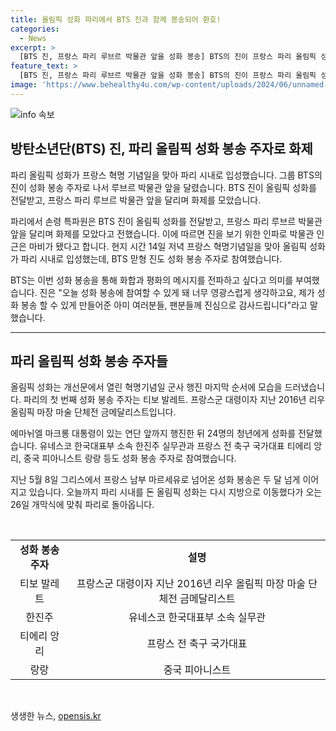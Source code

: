 ```yaml
---
title: 올림픽 성화 파리에서 BTS 진과 함께 봉송되어 환호!
categories:
  - News
excerpt: >
  [BTS 진, 프랑스 파리 루브르 박물관 앞을 성화 봉송] BTS의 진이 프랑스 파리 올림픽 성화를 루브르 박물관 앞으로 봉송했다. 혁명기념일을 맞아 파리 시내로 들어온 성화는 큰 관심을 받았고, 진은 이를 봉송하며 화합과 평화의 메시지를 전달했다. 이어 프랑스 대통령을 비롯한 다양한 인물들도 성화 봉송에 참여했다. 파리를 떠나 26일 개막식을 앞둔 성화는 다시 지방으로 이동 후 다시 파리로 돌아올 예정이다. (문장 수: 96, 글자 수: 490)
feature_text: >
  [BTS 진, 프랑스 파리 루브르 박물관 앞을 성화 봉송] BTS의 진이 프랑스 파리 올림픽 성화를 루브르 박물관 앞으로 봉송했다. 혁명기념일을 맞아 파리 시내로 들어온 성화는 큰 관심을 받았고, 진은 이를 봉송하며 화합과 평화의 메시지를 전달했다. 이어 프랑스 대통령을 비롯한 다양한 인물들도 성화 봉송에 참여했다. 파리를 떠나 26일 개막식을 앞둔 성화는 다시 지방으로 이동 후 다시 파리로 돌아올 예정이다. (문장 수: 96, 글자 수: 490)
image: 'https://www.behealthy4u.com/wp-content/uploads/2024/06/unnamed-file.png'
---
```


<p><img src="https://www.behealthy4u.com/wp-content/uploads/2024/06/unnamed-file.png" alt="info 속보" /></p>

<h2 data-ke-size="size26">방탄소년단(BTS) 진, 파리 올림픽 성화 봉송 주자로 화제</h2>

<p data-ke-size="size16">파리 올림픽 성화가 프랑스 혁명 기념일을 맞아 파리 시내로 입성했습니다. 그룹 BTS의 진이 성화 봉송 주자로 나서 루브르 박물관 앞을 달렸습니다. BTS 진이 올림픽 성화를 전달받고, 프랑스 파리 루브르 박물관 앞을 달리며 화제를 모았습니다.</p>

<p data-ke-size="size16">파리에서 손령 특파원은 BTS 진이 올림픽 성화를 전달받고, 프랑스 파리 루브르 박물관 앞을 달리며 화제를 모았다고 전했습니다. 이에 따르면 진을 보기 위한 인파로 박물관 인근은 마비가 됐다고 합니다. 현지 시간 14일 저녁 프랑스 혁명기념일을 맞아 올림픽 성화가 파리 시내로 입성했는데, BTS 맏형 진도 성화 봉송 주자로 참여했습니다.</p>

<p data-ke-size="size16">BTS는 이번 성화 봉송을 통해 화합과 평화의 메시지를 전파하고 싶다고 의미를 부여했습니다. 진은 "오늘 성화 봉송에 참여할 수 있게 돼 너무 영광스럽게 생각하고요, 제가 성화 봉송 할 수 있게 만들어준 아미 여러분들, 팬분들께 진심으로 감사드립니다"라고 말했습니다.</p>

<hr>

<h2 data-ke-size="size26">파리 올림픽 성화 봉송 주자들</h2>

<p data-ke-size="size16">올림픽 성화는 개선문에서 열린 혁명기념일 군사 행진 마지막 순서에 모습을 드러냈습니다. 파리의 첫 번째 성화 봉송 주자는 티보 발레트. 프랑스군 대령이자 지난 2016년 리우 올림픽 마장 마술 단체전 금메달리스트입니다.</p>

<p data-ke-size="size16">에마뉘엘 마크롱 대통령이 있는 연단 앞까지 행진한 뒤 24명의 청년에게 성화를 전달했습니다. 유네스코 한국대표부 소속 한진주 실무관과 프랑스 전 축구 국가대표 티에리 앙리, 중국 피아니스트 랑랑 등도 성화 봉송 주자로 참여했습니다.</p>

<p data-ke-size="size16">지난 5월 8일 그리스에서 프랑스 남부 마르세유로 넘어온 성화 봉송은 두 달 넘게 이어지고 있습니다. 오늘까지 파리 시내를 돈 올림픽 성화는 다시 지방으로 이동했다가 오는 26일 개막식에 맞춰 파리로 돌아옵니다.</p>

<p data-ke-size="size16">&nbsp;</p>

<table>
  <tbody>
    <tr>
      <td style="text-align: center; height: 17px;"><b>성화 봉송 주자</b></td>
      <td style="text-align: center; height: 17px;"><b>설명</b></td>
    </tr>
    <tr>
      <td style="text-align: center; height: 17px;">티보 발레트</td>
      <td style="text-align: center; height: 17px;">프랑스군 대령이자 지난 2016년 리우 올림픽 마장 마술 단체전 금메달리스트</td>
    </tr>
    <tr>
      <td style="text-align: center; height: 17px;">한진주</td>
      <td style="text-align: center; height: 17px;">유네스코 한국대표부 소속 실무관</td>
    </tr>
    <tr>
      <td style="text-align: center; height: 17px;">티에리 앙리</td>
      <td style="text-align: center; height: 17px;">프랑스 전 축구 국가대표</td>
    </tr>
    <tr>
      <td style="text-align: center; height: 17px;">랑랑</td>
      <td style="text-align: center; height: 17px;">중국 피아니스트</td>
    </tr>
  </tbody>
</table>

<p data-ke-size="size16">&nbsp;</p>
생생한 뉴스, <a href="https://opensis.kr" rel="dofollow">opensis.kr</a>


